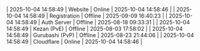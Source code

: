 | 2025-10-04 14:58:49 | Website | Online | 2025-10-04 14:58:46 |
| 2025-10-04 14:58:49 | Registration | Offline | 2025-09-09 16:40:23 |
| 2025-10-04 14:58:49 | Auth Server | Offline | 2025-08-18 09:33:31 |
| 2025-10-04 14:58:49 | Kezan (PvE) | Offline | 2025-08-03 17:58:02 |
| 2025-10-04 14:58:49 | Gurubashi (PvP) | Offline | 2025-08-23 21:44:06 |
| 2025-10-04 14:58:49 | Cloudflare | Online | 2025-10-04 14:58:46 |
